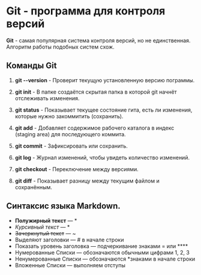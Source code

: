 # Git - программа для контроля версий #

**Git** - самая популярная система контроля
версий, но не единственная. Алгоритм
работы подобных систем схож.


## Команды Git ##


1. **git --version** - Проверит текущую установленную версию пограммы.

2. **git init** - В папке создаётся скрытая папка  в которой
git начнёт отслеживать изменения. 

3. **git status** - Показывает текущее состояние гита, есть 
ли изменения, которые нужно закоммитить
(сохранить).

4. **git add** - Добавляет содержимое рабочего каталога 
в индекс (staging area) для последующего коммита. 

5. **git commit** - Зафиксировать или сохранить.

6. **git log** - Журнал изменений, чтобы увидеть количество изменений.

7. **git checkout** - Переключение между версиями.

8. **git diff** - Показывает разницу между текущим файлом
и сохранённым. 

## Синтаксис языка Markdown. 
* **Полужирный текст** — *
* *Курсивный текст* — *
*  ~~Зачеркнутый текст~~ — ~
* Выделяют заголовки — # в начале строки
* Показать уровень заголовка — подчеркивание знаками = или ****
* Нумерованные Списки — обозначаются обычными цифрами 1, 2, 3
* Ненумерованные Списки — обозначаются *знаками в начале строки
* Вложенные Списки — выполняем отступы




